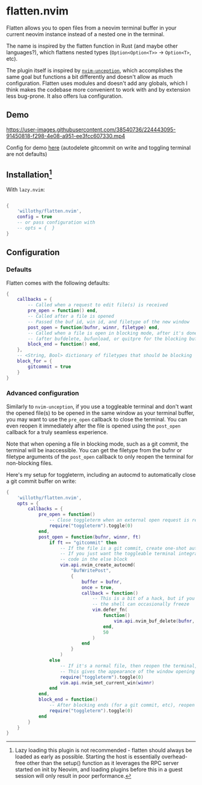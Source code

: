 # flatten.nvim

Flatten allows you to open files from a neovim terminal buffer in your current neovim instance instead of a nested one in the terminal.

The name is inspired by the flatten function in Rust (and maybe other languages?), which flattens nested types (`Option<Option<T>>` -> `Option<T>`, etc).

The plugin itself is inspired by [`nvim-unception`](https://github.com/samjwill/nvim-unception), which accomplishes the same goal but functions a bit differently and doesn't allow as much configuration. Flatten uses modules and doesn't add any globals, which I think makes the codebase more convenient to work with and by extension less bug-prone. It also offers lua configuration.

## Demo

https://user-images.githubusercontent.com/38540736/224443095-91450818-f298-4e08-a951-ee3fcc607330.mp4

Config for demo [here](#advanced-configuration) (autodelete gitcommit on write and toggling terminal are not defaults)

## Installation[^1]

With `lazy.nvim`:

```lua

{
    'willothy/flatten.nvim',
    config = true
    -- or pass configuration with
    -- opts = {  }
}

```

[^1]: Lazy loading this plugin is not recommended - flatten should always be loaded as early as possible. Starting the host is essentially overhead-free other than the setup() function as it leverages the RPC server started on init by Neovim, and loading plugins before this in a guest session will only result in poor performance. 

## Configuration

### Defaults

Flatten comes with the following defaults:

```lua
{
    callbacks = {
        -- Called when a request to edit file(s) is received
        pre_open = function() end,
        -- Called after a file is opened
        -- Passed the buf id, win id, and filetype of the new window
        post_open = function(bufnr, winnr, filetype) end,
        -- Called when a file is open in blocking mode, after it's done blocking
        -- (after bufdelete, bufunload, or quitpre for the blocking buffer)
        block_end = function() end,
    },
    -- <String, Bool> dictionary of filetypes that should be blocking
    block_for = {
        gitcommit = true
    }
}
```

### Advanced configuration

Similarly to `nvim-unception`, if you use a toggleable terminal and don't want the opened file(s) to be opened in the same window as your terminal buffer, you may want to use the `pre_open` callback to close the terminal. You can even reopen it immediately after the file is opened using the `post_open` callback for a truly seamless experience. 

Note that when opening a file in blocking mode, such as a git commit, the terminal will be inaccessible. You can get the filetype from the bufnr or filetype arguments of the `post_open` callback to only reopen the terminal for non-blocking files.

Here's my setup for toggleterm, including an autocmd to automatically close a git commit buffer on write:

```lua
{
    'willothy/flatten.nvim',
    opts = {
        callbacks = {
            pre_open = function()
                -- Close toggleterm when an external open request is received
                require("toggleterm").toggle(0)
            end,
            post_open = function(bufnr, winnr, ft)
                if ft == "gitcommit" then
                    -- If the file is a git commit, create one-shot autocmd to delete it on write
                    -- If you just want the toggleable terminal integration, ignore this bit and only use the
                    -- code in the else block
                    vim.api.nvim_create_autocmd(
                        "BufWritePost",
                        {
                            buffer = bufnr,
                            once = true,
                            callback = function()
                                -- This is a bit of a hack, but if you run bufdelete immediately 
                                -- the shell can occasionally freeze
                                vim.defer_fn(
                                    function()
                                        vim.api.nvim_buf_delete(bufnr, {})
                                    end,
                                    50
                                )
                            end
                        }
                    )
                else
                    -- If it's a normal file, then reopen the terminal, then switch back to the newly opened window
                    -- This gives the appearance of the window opening independently of the terminal
                    require("toggleterm").toggle(0)
                    vim.api.nvim_set_current_win(winnr)
                end
            end,
            block_end = function()
                -- After blocking ends (for a git commit, etc), reopen the terminal
                require("toggleterm").toggle(0)
            end
        }
    }
}

```
